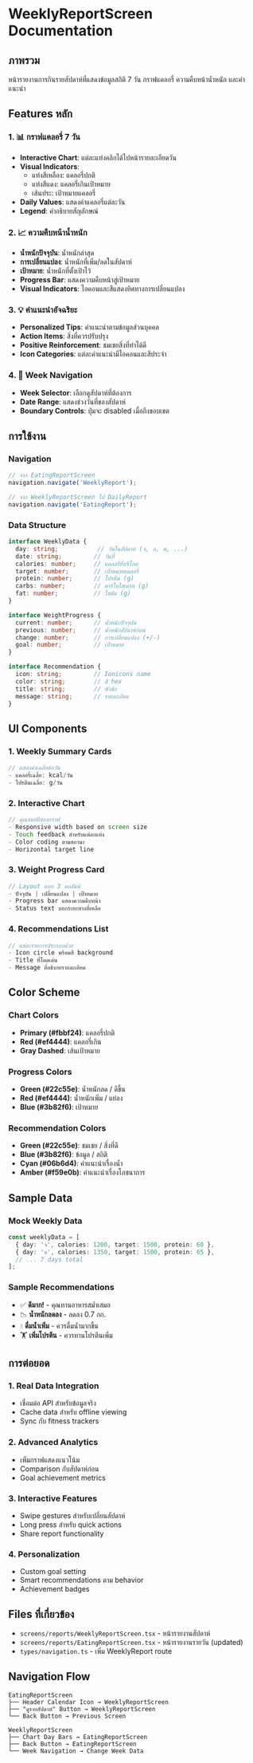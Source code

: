 # WeeklyReportScreen Documentation

## ภาพรวม

หน้ารายงานการกินรายสัปดาห์ที่แสดงข้อมูลสถิติ 7 วัน กราฟแคลอรี่ ความคืบหน้าน้ำหนัก และคำแนะนำ

## Features หลัก

### 1. 📊 กราฟแคลอรี่ 7 วัน
- **Interactive Chart**: แต่ละแท่งคลิกได้ไปหน้ารายละเอียดวัน
- **Visual Indicators**:
  - แท่งสีเหลือง: แคลอรี่ปกติ
  - แท่งสีแดง: แคลอรี่เกินเป้าหมาย
  - เส้นประ: เป้าหมายแคลอรี่
- **Daily Values**: แสดงค่าแคลอรี่แต่ละวัน
- **Legend**: คำอธิบายสัญลักษณ์

### 2. 📈 ความคืบหน้าน้ำหนัก
- **น้ำหนักปัจจุบัน**: น้ำหนักล่าสุด
- **การเปลี่ยนแปลง**: น้ำหนักที่เพิ่ม/ลดในสัปดาห์
- **เป้าหมาย**: น้ำหนักที่ตั้งเป้าไว้
- **Progress Bar**: แสดงความคืบหน้าสู่เป้าหมาย
- **Visual Indicators**: ไอคอนและสีแสดงทิศทางการเปลี่ยนแปลง

### 3. 💡 คำแนะนำอัจฉริยะ
- **Personalized Tips**: คำแนะนำตามข้อมูลส่วนบุคคล
- **Action Items**: สิ่งที่ควรปรับปรุง
- **Positive Reinforcement**: ชมเชยสิ่งที่ทำได้ดี
- **Icon Categories**: แต่ละคำแนะนำมีไอคอนและสีประจำ

### 4. 📅 Week Navigation
- **Week Selector**: เลือกดูสัปดาห์ที่ต้องการ
- **Date Range**: แสดงช่วงวันที่ของสัปดาห์
- **Boundary Controls**: ปุ่มจะ disabled เมื่อถึงขอบเขต

## การใช้งาน

### Navigation
```typescript
// จาก EatingReportScreen
navigation.navigate('WeeklyReport');

// จาก WeeklyReportScreen ไป DailyReport
navigation.navigate('EatingReport');
```

### Data Structure
```typescript
interface WeeklyData {
  day: string;           // วันในสัปดาห์ (จ, อ, พ, ...)
  date: string;         // วันที่
  calories: number;     // แคลอรี่ที่บริโภค
  target: number;       // เป้าหมายแคลอรี่
  protein: number;      // โปรตีน (g)
  carbs: number;        // คาร์โบไฮเดรต (g)
  fat: number;          // ไขมัน (g)
}

interface WeightProgress {
  current: number;      // น้ำหนักปัจจุบัน
  previous: number;     // น้ำหนักสัปดาห์ก่อน
  change: number;       // การเปลี่ยนแปลง (+/-)
  goal: number;         // เป้าหมาย
}

interface Recommendation {
  icon: string;         // Ionicons name
  color: string;        // สี hex
  title: string;        // หัวข้อ
  message: string;      // รายละเอียด
}
```

## UI Components

### 1. Weekly Summary Cards
```typescript
// แสดงค่าเฉลี่ยต่อวัน
- แคลอรี่เฉลี่ย: kcal/วัน
- โปรตีนเฉลี่ย: g/วัน
```

### 2. Interactive Chart
```typescript
// คุณสมบัติของกราฟ
- Responsive width based on screen size
- Touch feedback สำหรับแต่ละแท่ง
- Color coding ตามสถานะ
- Horizontal target line
```

### 3. Weight Progress Card
```typescript
// Layout แบบ 3 คอลัมน์
- ปัจจุบัน | เปลี่ยนแปลง | เป้าหมาย
- Progress bar แสดงความคืบหน้า
- Status text บอกระยะทางที่เหลือ
```

### 4. Recommendations List
```typescript
// แต่ละรายการประกอบด้วย
- Icon circle พร้อมสี background
- Title ที่โดดเด่น
- Message ที่อธิบายรายละเอียด
```

## Color Scheme

### Chart Colors
- **Primary (#fbbf24)**: แคลอรี่ปกติ
- **Red (#ef4444)**: แคลอรี่เกิน
- **Gray Dashed**: เส้นเป้าหมาย

### Progress Colors
- **Green (#22c55e)**: น้ำหนักลด / ดีขึ้น
- **Red (#ef4444)**: น้ำหนักเพิ่ม / แย่ลง
- **Blue (#3b82f6)**: เป้าหมาย

### Recommendation Colors
- **Green (#22c55e)**: ชมเชย / สิ่งที่ดี
- **Blue (#3b82f6)**: ข้อมูล / สถิติ
- **Cyan (#06b6d4)**: คำแนะนำเรื่องน้ำ
- **Amber (#f59e0b)**: คำแนะนำเรื่องโภชนาการ

## Sample Data

### Mock Weekly Data
```typescript
const weeklyData = [
  { day: 'จ', calories: 1200, target: 1500, protein: 60 },
  { day: 'อ', calories: 1350, target: 1500, protein: 65 },
  // ... 7 days total
];
```

### Sample Recommendations
- ✅ **ดีมาก!** - คุณทานอาหารสม่ำเสมอ
- 📉 **น้ำหนักลดลง** - ลดลง 0.7 กก.
- 💧 **ดื่มน้ำเพิ่ม** - ควรดื่มน้ำมากขึ้น
- 🏋️ **เพิ่มโปรตีน** - ควรทานโปรตีนเพิ่ม

## การต่อยอด

### 1. Real Data Integration
- เชื่อมต่อ API สำหรับข้อมูลจริง
- Cache data สำหรับ offline viewing
- Sync กับ fitness trackers

### 2. Advanced Analytics
- เพิ่มกราฟแสดงแนวโน้ม
- Comparison กับสัปดาห์ก่อน
- Goal achievement metrics

### 3. Interactive Features
- Swipe gestures สำหรับเปลี่ยนสัปดาห์
- Long press สำหรับ quick actions
- Share report functionality

### 4. Personalization
- Custom goal setting
- Smart recommendations ตาม behavior
- Achievement badges

## Files ที่เกี่ยวข้อง

- `screens/reports/WeeklyReportScreen.tsx` - หน้ารายงานสัปดาห์
- `screens/reports/EatingReportScreen.tsx` - หน้ารายงานรายวัน (updated)
- `types/navigation.ts` - เพิ่ม WeeklyReport route

## Navigation Flow

```
EatingReportScreen
├── Header Calendar Icon → WeeklyReportScreen
├── "ดูรายสัปดาห์" Button → WeeklyReportScreen
└── Back Button → Previous Screen

WeeklyReportScreen
├── Chart Day Bars → EatingReportScreen
├── Back Button → EatingReportScreen
└── Week Navigation → Change Week Data
```
